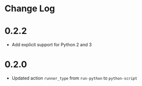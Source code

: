 # Change Log

# 0.2.2

- Add explicit support for Python 2 and 3

# 0.2.0

- Updated action `runner_type` from `run-python` to `python-script`

